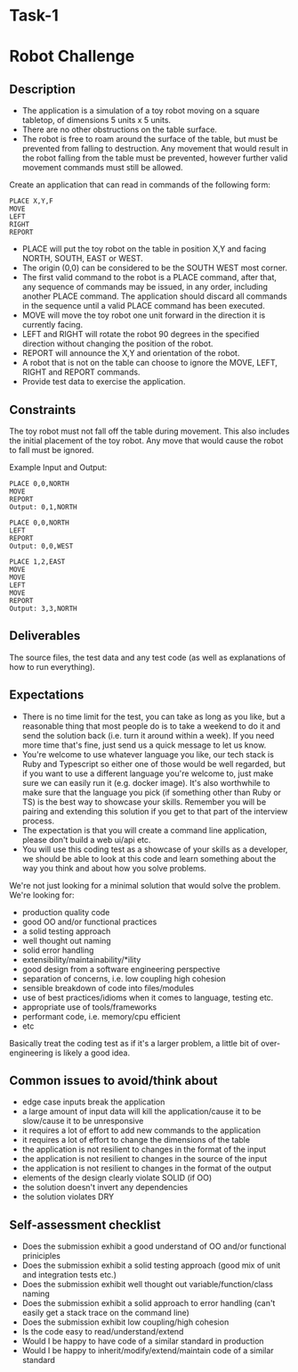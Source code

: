 # Task-1

# Robot Challenge

## Description

- The application is a simulation of a toy robot moving on a square tabletop, of dimensions 5 units x 5 units.
- There are no other obstructions on the table surface.
- The robot is free to roam around the surface of the table, but must be prevented from falling to destruction. Any movement
  that would result in the robot falling from the table must be prevented, however further valid movement commands must still
  be allowed.

Create an application that can read in commands of the following form:

```plain
PLACE X,Y,F
MOVE
LEFT
RIGHT
REPORT
```

- PLACE will put the toy robot on the table in position X,Y and facing NORTH, SOUTH, EAST or WEST.
- The origin (0,0) can be considered to be the SOUTH WEST most corner.
- The first valid command to the robot is a PLACE command, after that, any sequence of commands may be issued, in any order, including another PLACE command. The application should discard all commands in the sequence until a valid PLACE command has been executed.
- MOVE will move the toy robot one unit forward in the direction it is currently facing.
- LEFT and RIGHT will rotate the robot 90 degrees in the specified direction without changing the position of the robot.
- REPORT will announce the X,Y and orientation of the robot.
- A robot that is not on the table can choose to ignore the MOVE, LEFT, RIGHT and REPORT commands.
- Provide test data to exercise the application.

## Constraints

The toy robot must not fall off the table during movement. This also includes the initial placement of the toy robot.
Any move that would cause the robot to fall must be ignored.

Example Input and Output:

```plain
PLACE 0,0,NORTH
MOVE
REPORT
Output: 0,1,NORTH
```

```plain
PLACE 0,0,NORTH
LEFT
REPORT
Output: 0,0,WEST
```

```plain
PLACE 1,2,EAST
MOVE
MOVE
LEFT
MOVE
REPORT
Output: 3,3,NORTH
```

## Deliverables

The source files, the test data and any test code (as well as explanations of how to run everything).

## Expectations

- There is no time limit for the test, you can take as long as you like, but a reasonable thing that most people do is to take a weekend to do it and send the solution back (i.e. turn it around within a week). If you need more time that's fine, just send us a quick message to let us know.
- You're welcome to use whatever language you like, our tech stack is Ruby and Typescript so either one of those would be well regarded, but if you want to use a different language you're welcome to, just make sure we can easily run it (e.g. docker image). It's also worthwhile to make sure that the language you pick (if something other than Ruby or TS) is the best way to showcase your skills. Remember you will be pairing and extending this solution if you get to that part of the interview process.
- The expectation is that you will create a command line application, please don't build a web ui/api etc.
- You will use this coding test as a showcase of your skills as a developer, we should be able to look at this code and learn something about the way you think and about how you solve problems.

We're not just looking for a minimal solution that would solve the problem. We're looking for:

- production quality code
- good OO and/or functional practices
- a solid testing approach
- well thought out naming
- solid error handling
- extensibility/maintainability/\*ility
- good design from a software engineering perspective
- separation of concerns, i.e. low coupling high cohesion
- sensible breakdown of code into files/modules
- use of best practices/idioms when it comes to language, testing etc.
- appropriate use of tools/frameworks
- performant code, i.e. memory/cpu efficient
- etc

Basically treat the coding test as if it's a larger problem, a little bit of over-engineering is likely a good idea.

## Common issues to avoid/think about

- edge case inputs break the application
- a large amount of input data will kill the application/cause it to be slow/cause it to be unresponsive
- it requires a lot of effort to add new commands to the application
- it requires a lot of effort to change the dimensions of the table
- the application is not resilient to changes in the format of the input
- the application is not resilient to changes in the source of the input
- the application is not resilient to changes in the format of the output
- elements of the design clearly violate SOLID (if OO)
- the solution doesn't invert any dependencies
- the solution violates DRY

## Self-assessment checklist

- Does the submission exhibit a good understand of OO and/or functional priniciples
- Does the submission exhibit a solid testing approach (good mix of unit and integration tests etc.)
- Does the submission exhibit well thought out variable/function/class naming
- Does the submission exhibit a solid approach to error handling (can't easily get a stack trace on the command line)
- Does the submission exhibit low coupling/high cohesion
- Is the code easy to read/understand/extend
- Would I be happy to have code of a similar standard in production
- Would I be happy to inherit/modify/extend/maintain code of a similar standard
